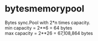 # bytesmemorypool

Bytes sync.Pool with 2*n times capacity.  
min capacity = 2\*\*6 = 64 bytes  
max capacity = 2\*\*26 = 67,108,864 bytes